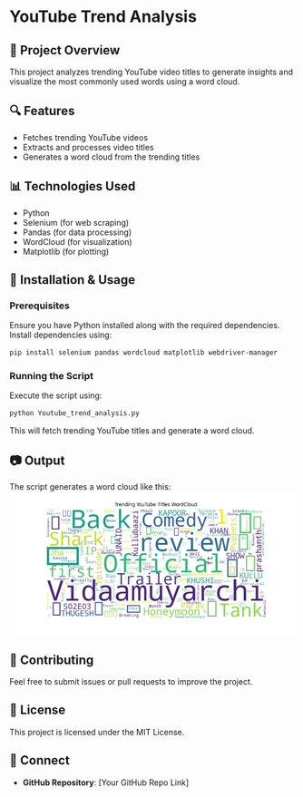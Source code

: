 # YouTube Trend Analysis

## 📌 Project Overview
This project analyzes trending YouTube video titles to generate insights and visualize the most commonly used words using a word cloud.

## 🔍 Features
- Fetches trending YouTube videos
- Extracts and processes video titles
- Generates a word cloud from the trending titles

## 📊 Technologies Used
- Python
- Selenium (for web scraping)
- Pandas (for data processing)
- WordCloud (for visualization)
- Matplotlib (for plotting)

## 🚀 Installation & Usage
### Prerequisites
Ensure you have Python installed along with the required dependencies. Install dependencies using:
```bash
pip install selenium pandas wordcloud matplotlib webdriver-manager
```

### Running the Script
Execute the script using:
```bash
python Youtube_trend_analysis.py
```
This will fetch trending YouTube titles and generate a word cloud.

## 📷 Output
The script generates a word cloud like this:
![WordCloud](Figure_1.png)

## 📌 Contributing
Feel free to submit issues or pull requests to improve the project.

## 📜 License
This project is licensed under the MIT License.

## 🔗 Connect
- **GitHub Repository**: [Your GitHub Repo Link]
